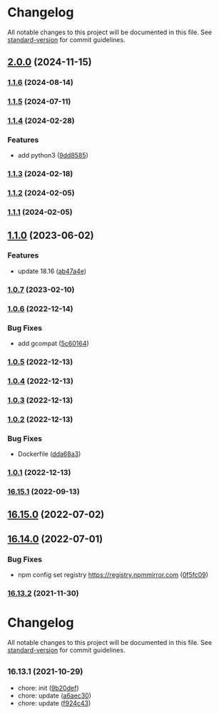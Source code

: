 # Changelog

All notable changes to this project will be documented in this file. See [standard-version](https://github.com/conventional-changelog/standard-version) for commit guidelines.

## [2.0.0](https://github.com/sqlwwx/docker-node/compare/v1.1.6...v2.0.0) (2024-11-15)

### [1.1.6](https://github.com/sqlwwx/docker-node/compare/v1.1.5...v1.1.6) (2024-08-14)

### [1.1.5](https://github.com/sqlwwx/docker-node/compare/v1.1.4...v1.1.5) (2024-07-11)

### [1.1.4](https://github.com/sqlwwx/docker-node/compare/v1.1.3...v1.1.4) (2024-02-28)


### Features

* add python3 ([9dd8585](https://github.com/sqlwwx/docker-node/commit/9dd8585c9ca11bf6f0f7eeb98c71603e47858a5f))

### [1.1.3](https://github.com/sqlwwx/docker-node/compare/v1.1.2...v1.1.3) (2024-02-18)

### [1.1.2](https://github.com/sqlwwx/docker-node/compare/v1.1.1...v1.1.2) (2024-02-05)

### [1.1.1](https://github.com/sqlwwx/docker-node/compare/v1.1.0...v1.1.1) (2024-02-05)

## [1.1.0](https://github.com/sqlwwx/docker-node/compare/v1.0.7...v1.1.0) (2023-06-02)


### Features

* update 18.16 ([ab47a4e](https://github.com/sqlwwx/docker-node/commit/ab47a4e4581d95d0c02eaadf345958dee0a59044))

### [1.0.7](https://github.com/sqlwwx/docker-node/compare/v1.0.6...v1.0.7) (2023-02-10)

### [1.0.6](https://github.com/sqlwwx/docker-node/compare/v1.0.5...v1.0.6) (2022-12-14)


### Bug Fixes

* add gcompat ([5c60164](https://github.com/sqlwwx/docker-node/commit/5c601641a5d2a2de337a183fd867674a98cd99f8))

### [1.0.5](https://github.com/sqlwwx/docker-node/compare/v1.0.4...v1.0.5) (2022-12-13)

### [1.0.4](https://github.com/sqlwwx/docker-node/compare/v1.0.3...v1.0.4) (2022-12-13)

### [1.0.3](https://github.com/sqlwwx/docker-node/compare/v1.0.2...v1.0.3) (2022-12-13)

### [1.0.2](https://github.com/sqlwwx/docker-node/compare/v1.0.1...v1.0.2) (2022-12-13)


### Bug Fixes

* Dockerfile ([dda68a3](https://github.com/sqlwwx/docker-node/commit/dda68a337f7631afc1ef05cc8d40d5ebde71aff8))

### [1.0.1](https://github.com/sqlwwx/docker-node/compare/v16.15.1...v1.0.1) (2022-12-13)

### [16.15.1](https://github.com/sqlwwx/docker-node/compare/v16.15.0...v16.15.1) (2022-09-13)

## [16.15.0](https://github.com/sqlwwx/docker-node/compare/v16.14.0...v16.15.0) (2022-07-02)

## [16.14.0](https://github.com/sqlwwx/docker-node/compare/v16.13.2...v16.14.0) (2022-07-01)


### Bug Fixes

* npm config set registry https://registry.npmmirror.com ([0f5fc09](https://github.com/sqlwwx/docker-node/commit/0f5fc0994b46b29da3915ce6767d588359961f71))

### [16.13.2](https://github.com/sqlwwx/docker-node/compare/v16.13.1...v16.13.2) (2021-11-30)

# Changelog

All notable changes to this project will be documented in this file. See [standard-version](https://github.com/conventional-changelog/standard-version) for commit guidelines.

## <small>16.13.1 (2021-10-29)</small>

* chore: init ([9b20def](https://github.com/sqlwwx/docker-node/commit/9b20def))
* chore: update ([a6aec30](https://github.com/sqlwwx/docker-node/commit/a6aec30))
* chore: update ([f924c43](https://github.com/sqlwwx/docker-node/commit/f924c43))
